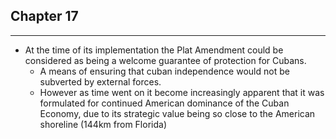 ## Chapter 17 
---
- At the time of its implementation the Plat Amendment could be considered as being a welcome guarantee of protection for Cubans.
	- A means of ensuring that cuban independence would not be subverted by external forces.
	- However as time went on it become increasingly apparent that it was formulated for continued American dominance of the Cuban Economy, due to its strategic value being so close to the American shoreline (144km from Florida)